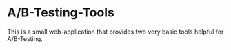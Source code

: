 # A/B-Testing-Tools

This is a small web-application that provides two very basic tools helpful for A/B-Testing. 
